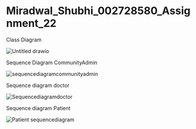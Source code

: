 # Miradwal_Shubhi_002728580_Assignment_22


Class Diagram

![Untitled drawio](https://user-images.githubusercontent.com/114192364/198923936-b88406ce-edc3-4260-87de-5cf247e8a0e8.png)

Sequence Diagram CommunityAdmin


![sequencediagramcommunityadmin](https://user-images.githubusercontent.com/114192364/198925870-175fd030-d511-4f65-a125-702857945f37.png)


Sequence diagram doctor

![Sequencediagramdoctor](https://user-images.githubusercontent.com/114192364/198926222-cffd8680-ed68-4382-aff5-ad64578f7411.jpeg)


Sequence diagram Patient

![Patient sequencediagram](https://user-images.githubusercontent.com/114192364/198926621-5a8d9562-329a-4e14-bfcb-76e749830d63.jpeg)
